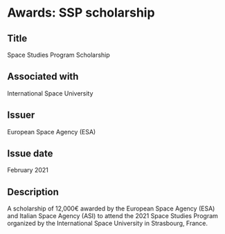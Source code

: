 # Awards: SSP scholarship

## Title

Space Studies Program Scholarship

## Associated with

International Space University

## Issuer

European Space Agency (ESA)

## Issue date

February 2021

## Description

A scholarship of 12,000€ awarded by the European Space Agency (ESA) and Italian Space Agency (ASI) to attend the 2021 Space Studies Program organized by the International Space University in Strasbourg, France.
